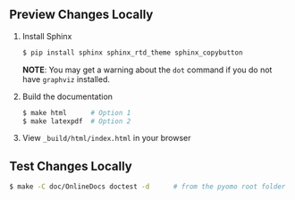Preview Changes Locally
------------------------

1. Install Sphinx

   ```bash
   $ pip install sphinx sphinx_rtd_theme sphinx_copybutton
   ```
   
   **NOTE**: You may get a warning about the `dot` command if you do not have
   `graphviz` installed.

1. Build the documentation

   ```bash
   $ make html      # Option 1
   $ make latexpdf  # Option 2
   ```

1. View `_build/html/index.html` in your browser

Test Changes Locally
--------------------

   ```bash
   $ make -C doc/OnlineDocs doctest -d      # from the pyomo root folder
   ```
